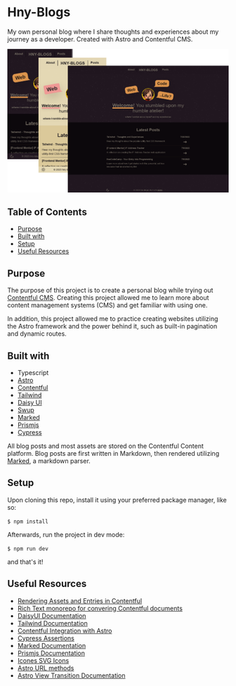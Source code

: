 # Hny-Blogs
My own personal blog where I share thoughts and experiences about my journey as a developer. Created with Astro and Contentful CMS. 

![](/public/screenshots/BlogScreenshot.png)

## Table of Contents
- [Purpose](#purpose)
- [Built with](#built-with)
- [Setup](#setup)
- [Useful Resources](#useful-resources)

## Purpose
The purpose of this project is to create a personal blog while trying out [Contentful CMS](https://www.contentful.com/). Creating this project allowed me to learn more about content management systems (CMS) and get familiar with using one. 

In addition, this project allowed me to practice creating websites utilizing the Astro framework and the power behind it, such as built-in pagination and dynamic routes.

## Built with
- Typescript
- [Astro](https://astro.build/)
- [Contentful](https://www.contentful.com/)
- [Tailwind](https://tailwindcss.com/)
- [Daisy UI](https://daisyui.com/)
- [Swup](https://swup.js.org/)
- [Marked](https://github.com/markedjs/marked)
- [Prismjs](https://prismjs.com/)
- [Cypress](https://www.cypress.io/)

All blog posts and most assets are stored on the Contentful Content platform. Blog posts are first written in Markdown, then rendered utilizing [Marked](https://github.com/markedjs/marked), a markdown parser. 

## Setup

Upon cloning this repo, install it using your preferred package manager, like so: 

`$ npm install`

Afterwards, run the project in dev mode:

`$ npm run dev`

and that's it!

## Useful Resources
- [Rendering Assets and Entries in Contentful](https://www.contentful.com/blog/rendering-linked-assets-entries-in-contentful/)
- [Rich Text monorepo for convering Contentful documents](https://github.com/contentful/rich-text)
- [DaisyUI Documentation](https://daisyui.com/docs/use/)
- [Tailwind Documentation](https://tailwindcss.com/docs/installation)
- [Contentful Integration with Astro](https://docs.astro.build/en/guides/cms/contentful/)
- [Cypress Assertions](https://docs.cypress.io/guides/references/assertions)
- [Marked Documentation](https://marked.js.org/)
- [Prismjs Documentation](https://prismjs.com/)
- [Icones SVG Icons](https://icones.js.org/)
- [Astro URL methods](https://docs.astro.build/en/reference/api-reference/#astrourl)
- [Astro View Transition Documentation](https://docs.astro.build/en/guides/view-transitions/#_top)